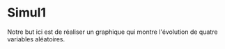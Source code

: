 # Simul1
Notre but ici est de réaliser un graphique qui montre l'évolution de quatre variables aléatoires.

